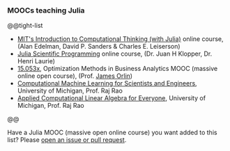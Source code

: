 ### MOOCs teaching Julia

@@tight-list
* [MIT's Introduction to Computational Thinking (with Julia)](https://computationalthinking.mit.edu/Fall24/) online course, (Alan Edelman, David P. Sanders & Charles E. Leiserson)
* [Julia Scientific Programming](https://www.coursera.org/learn/julia-programming) online course, (Dr. Juan H Klopper, Dr. Henri Laurie)
* [15.053x](https://ocw.mit.edu/courses/15-053x-optimization-methods-in-business-analytics-summer-2021/), Optimization Methods in Business Analytics MOOC (massive online open course), (Prof. [James Orlin](https://www.edx.org/bio/james-orlin))
* [Computational Machine Learning for Scientists and Engineers](https://continuum.engin.umich.edu/programs/jumpstart-ml), University of Michigan, Prof. Raj Rao
* [Applied Computational Linear Algebra for Everyone](https://mynerva.io/compla), University of Michigan, Prof. Raj Rao 

@@


Have a Julia MOOC (massive open online course) you want added to this list? Please [open an issue or pull request](https://github.com/JuliaLang/www.julialang.org/issues).
